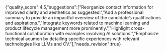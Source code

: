 {"quality_score":4.5,"suggestions":["Reorganize contact information for improved clarity and aesthetics as suggested.","Add a professional summary to provide an impactful overview of the candidate’s qualifications and aspirations.","Integrate keywords related to machine learning and product lifecycle management more prominently.","Highlight cross-functional collaboration with examples involving AI solutions.","Emphasize technical acumen by detailing specific experiences with relevant technologies like LLMs and CV."],"needs_revision":true}